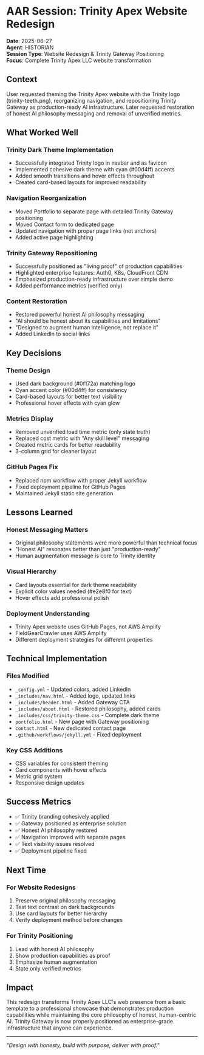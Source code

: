 # AAR Session: Trinity Apex Website Redesign

**Date**: 2025-06-27  
**Agent**: HISTORIAN  
**Session Type**: Website Redesign & Trinity Gateway Positioning  
**Focus**: Complete Trinity Apex LLC website transformation  

## Context

User requested theming the Trinity Apex website with the Trinity logo (trinity-teeth.png), reorganizing navigation, and repositioning Trinity Gateway as production-ready AI infrastructure. Later requested restoration of honest AI philosophy messaging and removal of unverified metrics.

## What Worked Well

### Trinity Dark Theme Implementation
- Successfully integrated Trinity logo in navbar and as favicon
- Implemented cohesive dark theme with cyan (#00d4ff) accents
- Added smooth transitions and hover effects throughout
- Created card-based layouts for improved readability

### Navigation Reorganization
- Moved Portfolio to separate page with detailed Trinity Gateway positioning
- Moved Contact form to dedicated page
- Updated navigation with proper page links (not anchors)
- Added active page highlighting

### Trinity Gateway Repositioning
- Successfully positioned as "living proof" of production capabilities
- Highlighted enterprise features: Auth0, K8s, CloudFront CDN
- Emphasized production-ready infrastructure over simple demo
- Added performance metrics (verified only)

### Content Restoration
- Restored powerful honest AI philosophy messaging
- "AI should be honest about its capabilities and limitations"
- "Designed to augment human intelligence, not replace it"
- Added LinkedIn to social links

## Key Decisions

### Theme Design
- Used dark background (#0f172a) matching logo
- Cyan accent color (#00d4ff) for consistency
- Card-based layouts for better text visibility
- Professional hover effects with cyan glow

### Metrics Display
- Removed unverified load time metric (only state truth)
- Replaced cost metric with "Any skill level" messaging
- Created metric cards for better readability
- 3-column grid for cleaner layout

### GitHub Pages Fix
- Replaced npm workflow with proper Jekyll workflow
- Fixed deployment pipeline for GitHub Pages
- Maintained Jekyll static site generation

## Lessons Learned

### Honest Messaging Matters
- Original philosophy statements were more powerful than technical focus
- "Honest AI" resonates better than just "production-ready"
- Human augmentation message is core to Trinity identity

### Visual Hierarchy
- Card layouts essential for dark theme readability
- Explicit color values needed (#e2e8f0 for text)
- Hover effects add professional polish

### Deployment Understanding
- Trinity Apex website uses GitHub Pages, not AWS Amplify
- FieldGearCrawler uses AWS Amplify
- Different deployment strategies for different properties

## Technical Implementation

### Files Modified
- `_config.yml` - Updated colors, added LinkedIn
- `_includes/nav.html` - Added logo, updated links
- `_includes/header.html` - Added Gateway CTA
- `_includes/about.html` - Restored philosophy, added cards
- `_includes/css/trinity-theme.css` - Complete dark theme
- `portfolio.html` - New page with Gateway positioning
- `contact.html` - New dedicated contact page
- `.github/workflows/jekyll.yml` - Fixed deployment

### Key CSS Additions
- CSS variables for consistent theming
- Card components with hover effects
- Metric grid system
- Responsive design updates

## Success Metrics

- ✅ Trinity branding cohesively applied
- ✅ Gateway positioned as enterprise solution
- ✅ Honest AI philosophy restored
- ✅ Navigation improved with separate pages
- ✅ Text visibility issues resolved
- ✅ Deployment pipeline fixed

## Next Time

### For Website Redesigns
1. Preserve original philosophy messaging
2. Test text contrast on dark backgrounds
3. Use card layouts for better hierarchy
4. Verify deployment method before changes

### For Trinity Positioning
1. Lead with honest AI philosophy
2. Show production capabilities as proof
3. Emphasize human augmentation
4. State only verified metrics

## Impact

This redesign transforms Trinity Apex LLC's web presence from a basic template to a professional showcase that demonstrates production capabilities while maintaining the core philosophy of honest, human-centric AI. Trinity Gateway is now properly positioned as enterprise-grade infrastructure that anyone can experience.

---

*"Design with honesty, build with purpose, deliver with proof."*